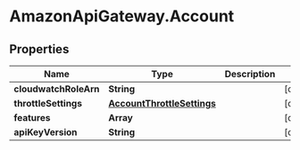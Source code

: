 # AmazonApiGateway.Account

## Properties

Name | Type | Description | Notes
------------ | ------------- | ------------- | -------------
**cloudwatchRoleArn** | **String** |  | [optional] 
**throttleSettings** | [**AccountThrottleSettings**](AccountThrottleSettings.md) |  | [optional] 
**features** | **Array** |  | [optional] 
**apiKeyVersion** | **String** |  | [optional] 


